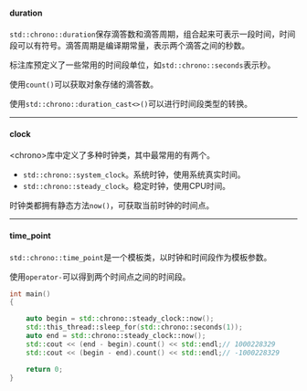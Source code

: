 #### duration

`std::chrono::duration`保存滴答数和滴答周期，组合起来可表示一段时间，时间段可以有符号。滴答周期是编译期常量，表示两个滴答之间的秒数。

标注库预定义了一些常用的时间段单位，如`std::chrono::seconds`表示秒。

使用`count()`可以获取对象存储的滴答数。

使用`std::chrono::duration_cast<>()`可以进行时间段类型的转换。

---

#### clock

<chrono\>库中定义了多种时钟类，其中最常用的有两个。

* `std::chrono::system_clock`。系统时钟，使用系统真实时间。
* `std::chrono::steady_clock`。稳定时钟，使用CPU时间。

时钟类都拥有静态方法`now()`，可获取当前时钟的时间点。

---

#### time_point

`std::chrono::time_point`是一个模板类，以时钟和时间段作为模板参数。

使用`operator-`可以得到两个时间点之间的时间段。

```cpp
int main()
{

    auto begin = std::chrono::steady_clock::now();
    std::this_thread::sleep_for(std::chrono::seconds(1));
    auto end = std::chrono::steady_clock::now();
    std::cout << (end - begin).count() << std::endl;// 1000228329
    std::cout << (begin - end).count() << std::endl;// -1000228329

    return 0;
}
```
